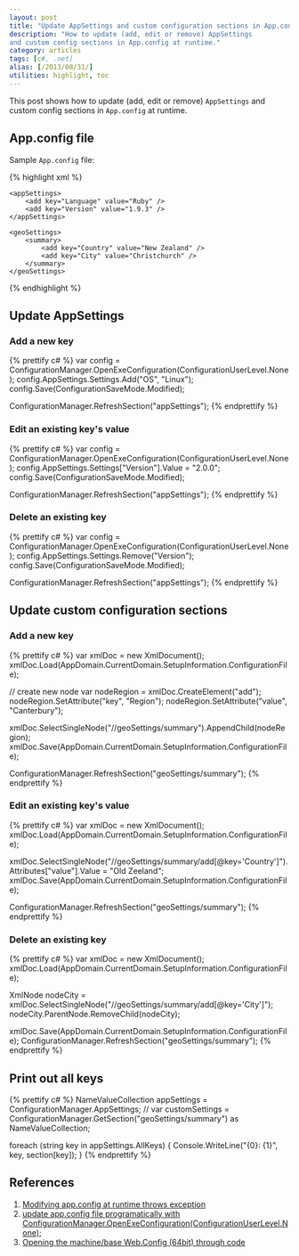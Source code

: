 ```yaml
---
layout: post
title: "Update AppSettings and custom configuration sections in App.config at runtime"
description: "How to update (add, edit or remove) AppSettings
and custom config sections in App.config at runtime."
category: articles
tags: [c#, .net]
alias: [/2013/08/31/]
utilities: highlight, toc
---
```

This post shows how to update (add, edit or remove) `AppSettings`
and custom config sections in `App.config` at runtime.

<div id="toc"></div>

## <a id="app-config"></a>App.config file

Sample `App.config` file:

{% highlight xml %}
﻿﻿<?xml version="1.0" encoding="utf-8" ?>
<configuration>
	<configSections>
		<sectionGroup name="geoSettings">
			<section name="summary" type="System.Configuration.NameValueSectionHandler" />
		</sectionGroup>
	</configSections>

	<appSettings>
		<add key="Language" value="Ruby" />
		<add key="Version" value="1.9.3" />
	</appSettings>

	<geoSettings>
		<summary>
			<add key="Country" value="New Zealand" />
			<add key="City" value="Christchurch" />
		</summary>
	</geoSettings>
</configuration>
{% endhighlight %}

## <a id="update-appsettings"></a>Update AppSettings

### <a id="add-in-appsettings"></a>Add a new key

{% prettify c# %}
var config = ConfigurationManager.OpenExeConfiguration(ConfigurationUserLevel.None);
config.AppSettings.Settings.Add("OS", "Linux");
config.Save(ConfigurationSaveMode.Modified);

ConfigurationManager.RefreshSection("appSettings");
{% endprettify %}

### <a id="edit-in-appsettings"></a>Edit an existing key's value

{% prettify c# %}
var config = ConfigurationManager.OpenExeConfiguration(ConfigurationUserLevel.None);
config.AppSettings.Settings["Version"].Value = "2.0.0";
config.Save(ConfigurationSaveMode.Modified);

ConfigurationManager.RefreshSection("appSettings");
{% endprettify %}

### <a id="remove-in-appsettings"></a>Delete an existing key

{% prettify c# %}
var config = ConfigurationManager.OpenExeConfiguration(ConfigurationUserLevel.None);
config.AppSettings.Settings.Remove("Version");
config.Save(ConfigurationSaveMode.Modified);

ConfigurationManager.RefreshSection("appSettings");
{% endprettify %}

## <a id="update-custom-section"></a>Update custom configuration sections

### <a id="add-in-custom-section"></a>Add a new key

{% prettify c# %}
var xmlDoc = new XmlDocument();
xmlDoc.Load(AppDomain.CurrentDomain.SetupInformation.ConfigurationFile);

// create new node <add key="Region" value="Canterbury" />
var nodeRegion = xmlDoc.CreateElement("add");
nodeRegion.SetAttribute("key", "Region");
nodeRegion.SetAttribute("value", "Canterbury");

xmlDoc.SelectSingleNode("//geoSettings/summary").AppendChild(nodeRegion);
xmlDoc.Save(AppDomain.CurrentDomain.SetupInformation.ConfigurationFile);

ConfigurationManager.RefreshSection("geoSettings/summary");
{% endprettify %}

### <a id="edit-in-custom-section"></a>Edit an existing key's value

{% prettify c# %}
var xmlDoc = new XmlDocument();
xmlDoc.Load(AppDomain.CurrentDomain.SetupInformation.ConfigurationFile);

xmlDoc.SelectSingleNode("//geoSettings/summary/add[@key='Country']").Attributes["value"].Value = "Old Zeeland";
xmlDoc.Save(AppDomain.CurrentDomain.SetupInformation.ConfigurationFile);

ConfigurationManager.RefreshSection("geoSettings/summary");
{% endprettify %}

### <a id="remove-in-custom-section"></a>Delete an existing key

{% prettify c# %}
var xmlDoc = new XmlDocument();
xmlDoc.Load(AppDomain.CurrentDomain.SetupInformation.ConfigurationFile);

XmlNode nodeCity = xmlDoc.SelectSingleNode("//geoSettings/summary/add[@key='City']");
nodeCity.ParentNode.RemoveChild(nodeCity);

xmlDoc.Save(AppDomain.CurrentDomain.SetupInformation.ConfigurationFile);
ConfigurationManager.RefreshSection("geoSettings/summary");
{% endprettify %}

## <a id="print-out-keys"></a>Print out all keys

{% prettify c# %}
NameValueCollection appSettings = ConfigurationManager.AppSettings;
// var customSettings = ConfigurationManager.GetSection("geoSettings/summary") as NameValueCollection;

foreach (string key in appSettings.AllKeys) {
	Console.WriteLine("{0}: {1}", key, section[key]);
}
{% endprettify %}

## <a id="references"></a>References

1. [Modifying app.config at runtime throws exception](http://stackoverflow.com/q/8807218/1177636)
2. [update app.config file programatically with ConfigurationManager.OpenExeConfiguration(ConfigurationUserLevel.None);](http://stackoverflow.com/q/8522912/1177636)
3. [Opening the machine/base Web.Config (64bit) through code](http://stackoverflow.com/q/8130085/1177636)